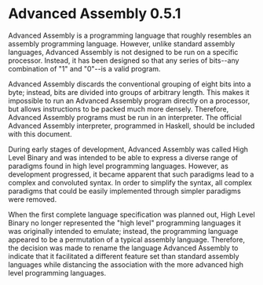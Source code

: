 # Advanced Assembly 0.5.1

Advanced Assembly is a programming language that roughly resembles an assembly programming language. However, unlike standard assembly languages, Advanced Assembly is not designed to be run on a specific processor. Instead, it has been designed so that any series of bits--any combination of "1" and "0"--is a valid program.

Advanced Assembly discards the conventional grouping of eight bits into a byte; instead, bits are divided into groups of arbitrary length. This makes it impossible to run an Advanced Assembly program directly on a processor, but allows instructions to be packed much more densely. Therefore, Advanced Assembly programs must be run in an interpreter. The official Advanced Assembly interpreter, programmed in Haskell, should be included with this document.

During early stages of development, Advanced Assembly was called High Level Binary and  was intended to be able to express a diverse range of paradigms found in high level programming languages. However, as development progressed, it became apparent that such paradigms lead to a complex and convoluted syntax. In order to simplify the syntax, all complex paradigms that could be easily implemented through simpler paradigms were removed.

When the first complete language specification was planned out, High Level Binary no longer represented the "high level" programming languages it was originally intended to emulate; instead, the programming language appeared to be a permutation of a typical assembly language. Therefore, the decision was made to rename the language Advanced Assembly to indicate that it facilitated a different feature set than standard assembly languages while distancing the association with the more advanced high level programming languages.
